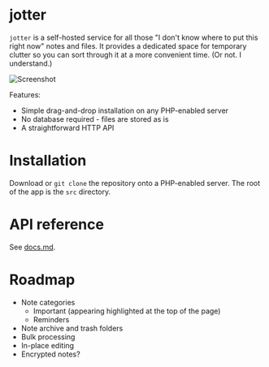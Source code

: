 # jotter

`jotter` is a self-hosted service for all those "I don't know where to put this
right now" notes and files. It provides a dedicated space for temporary clutter
so you can sort through it at a more convenient time. (Or not. I understand.)

![Screenshot](https://demos.davidhuszmusic.com/jotter/screenshot.png)

Features:
- Simple drag-and-drop installation on any PHP-enabled server
- No database required - files are stored as is
- A straightforward HTTP API

# Installation
Download or `git clone` the repository onto a PHP-enabled server. The root of
the app is the `src` directory.

# API reference
See [docs.md](docs.md).

# Roadmap
- Note categories
	- Important (appearing highlighted at the top of the page)
	- Reminders
- Note archive and trash folders
- Bulk processing
- In-place editing
- Encrypted notes?
